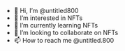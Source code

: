 - 👋 Hi, I’m @untitled800
- 👀 I’m interested in NFTs
- 🌱 I’m currently learning NFTs
- 💞️ I’m looking to collaborate on NFTs
- 📫 How to reach me @untitled.800 

<!---
untitled800/untitled800 is a ✨ special ✨ repository because its `README.md` (this file) appears on your GitHub profile.
You can click the Preview link to take a look at your changes.
--->
